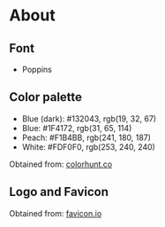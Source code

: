 # About 

## Font

-   Poppins

## Color palette

-   Blue (dark): #132043, rgb(19, 32, 67)
-   Blue: #1F4172, rgb(31, 65, 114)
-   Peach: #F1B4BB, rgb(241, 180, 187)
-   White: #FDF0F0, rgb(253, 240, 240)

Obtained from: [colorhunt.co](https://colorhunt.co/palette/1320431f4172f1b4bbfdf0f0)

## Logo and Favicon
Obtained from: [favicon.io](https://favicon.io/)
